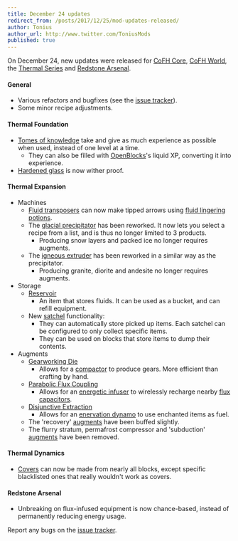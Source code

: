 ```yaml
---
title: December 24 updates
redirect_from: /posts/2017/12/25/mod-updates-released/
author: Tonius
author_url: http://www.twitter.com/ToniusMods
published: true
---
```


On December 24, new updates were released for [CoFH Core](/docs/cofh-core-4/),
[CoFH World](/docs/cofh-world/), the [Thermal Series](/docs/#thermal-series) and
[Redstone Arsenal](/docs/redstone-arsenal/).

#### General
* Various refactors and bugfixes (see the [issue
  tracker](https://github.com/CoFH/Feedback/issues?q=is%3Aissue+is%3Aclosed+label%3Afixed+sort%3Aupdated-desc)).
* Some minor recipe adjustments.

#### Thermal Foundation
* [Tomes of knowledge](/docs/thermal-foundation-2/tome-of-knowledge/) take and give as much
  experience as possible when used, instead of one level at a time.
  * They can also be filled with [OpenBlocks](https://www.openmods.info/)'s
    liquid XP, converting it into experience.
* [Hardened glass](/docs/thermal-foundation-2/hardened-glass/) is now wither proof.

#### Thermal Expansion
* Machines
  * [Fluid transposers](/docs/thermal-expansion-5/fluid-transposer/) can now make tipped arrows
    using [fluid lingering potions](/docs/thermal-foundation-2/potion-fluid/).
  * The [glacial precipitator](/docs/thermal-expansion-5/glacial-precipitator/) has been reworked.
    It now lets you select a recipe from a list, and is thus no longer limited
    to 3 products.
    * Producing snow layers and packed ice no longer requires augments.
  * The [igneous extruder](/docs/thermal-expansion-5/igneous-extruder/) has been reworked in a
    similar way as the precipitator.
    * Producing granite, diorite and andesite no longer requires augments.
* Storage
  * [Reservoir](/docs/thermal-expansion-5/reservoir/)
    * An item that stores fluids. It can be used as a bucket, and can refill
      equipment.
  * New [satchel](/docs/thermal-expansion-5/satchel/) functionality:
    * They can automatically store picked up items. Each satchel can be
      configured to only collect specific items.
    * They can be used on blocks that store items to dump their contents.
* Augments
  * [Gearworking Die](/docs/thermal-expansion-5/augment-gearworking-die/)
    * Allows for a [compactor](/docs/thermal-expansion-5/compactor/) to produce gears. More
      efficient than crafting by hand.
  * [Parabolic Flux Coupling](/docs/thermal-expansion-5/augment-parabolic-flux-coupling/)
    * Allows for an [energetic infuser](/docs/thermal-expansion-5/energetic-infuser/) to wirelessly
      recharge nearby [flux capacitors](/docs/thermal-expansion-5/flux-capacitor/).
  * [Disjunctive Extraction](/docs/thermal-expansion-5/augment-disjunctive-extraction/)
    * Allows for an [enervation dynamo](/docs/thermal-expansion-5/enervation-dynamo/) to use
      enchanted items as fuel.
  * The 'recovery' [augments](/docs/thermal-expansion-5/augments/) have been buffed slightly.
  * The flurry stratum, permafrost compressor and 'subduction'
    [augments](/docs/thermal-expansion-5/augments/) have been removed.

#### Thermal Dynamics
* [Covers](/docs/thermal-dynamics/covers/) can now be made from nearly all blocks, except
  specific blacklisted ones that really wouldn't work as covers.

#### Redstone Arsenal
* Unbreaking on flux-infused equipment is now chance-based, instead of
  permanently reducing energy usage.

Report any bugs on the [issue tracker](http://www.github.com/CoFH/Feedback).
